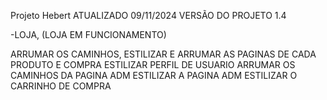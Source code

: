 Projeto Hebert ATUALIZADO 09/11/2024
VERSÃO DO PROJETO 1.4

-LOJA, (LOJA EM FUNCIONAMENTO)

ARRUMAR OS CAMINHOS, ESTILIZAR E ARRUMAR AS PAGINAS DE CADA PRODUTO E COMPRA 
ESTILIZAR PERFIL DE USUARIO 
ARRUMAR OS CAMINHOS DA PAGINA ADM 
ESTILIZAR A PAGINA ADM 
ESTILIZAR O CARRINHO DE COMPRA 

